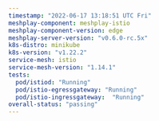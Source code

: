 ```yaml
---
timestamp: "2022-06-17 13:18:51 UTC Fri"
meshplay-component: meshplay-istio
meshplay-component-version: edge
meshplay-server-version: "v0.6.0-rc.5x"
k8s-distro: minikube
k8s-version: "v1.22.2"
service-mesh: istio
service-mesh-version: "1.14.1"
tests:
  pod/istiod: "Running"
  pod/istio-egressgateway: "Running"
  pod/istio-ingressgateway:  "Running"
overall-status: "passing"
---
```

